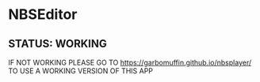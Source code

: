 # NBSEditor
## STATUS: WORKING
IF NOT WORKING PLEASE GO TO https://garbomuffin.github.io/nbsplayer/ TO USE A WORKING VERSION OF THIS APP
